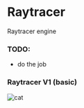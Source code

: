 # Raytracer #

Raytracer engine

### TODO: ###

* do the job

### Raytracer V1 (basic) ###

<HTML>
   <img src="./rtv1/imgs/step_6.png" alt="cat">
</HTML>
